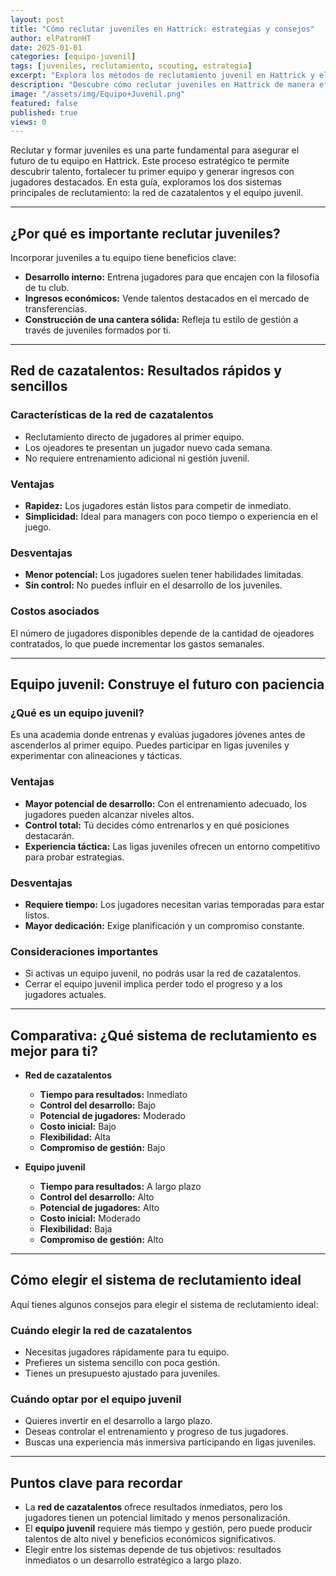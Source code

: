 ```yaml
---
layout: post
title: "Cómo reclutar juveniles en Hattrick: estrategias y consejos"
author: elPatronHT
date: 2025-01-01
categories: [equipo-juvenil]
tags: [juveniles, reclutamiento, scouting, estrategia]
excerpt: "Explora los métodos de reclutamiento juvenil en Hattrick y elige la mejor estrategia para potenciar el futuro de tu equipo."
description: "Descubre cómo reclutar juveniles en Hattrick de manera efectiva. Estrategias clave para mejorar tu cantera y desarrollar jugadores de calidad."
image: "/assets/img/Equipo+Juvenil.png"
featured: false
published: true
views: 0
---
```


Reclutar y formar juveniles es una parte fundamental para asegurar el futuro de tu equipo en Hattrick. Este proceso estratégico te permite descubrir talento, fortalecer tu primer equipo y generar ingresos con jugadores destacados. En esta guía, exploramos los dos sistemas principales de reclutamiento: la red de cazatalentos y el equipo juvenil.

---

## ¿Por qué es importante reclutar juveniles?

Incorporar juveniles a tu equipo tiene beneficios clave:

- **Desarrollo interno:** Entrena jugadores para que encajen con la filosofía de tu club.
- **Ingresos económicos:** Vende talentos destacados en el mercado de transferencias.
- **Construcción de una cantera sólida:** Refleja tu estilo de gestión a través de juveniles formados por ti.

---

## Red de cazatalentos: Resultados rápidos y sencillos

### Características de la red de cazatalentos

- Reclutamiento directo de jugadores al primer equipo.
- Los ojeadores te presentan un jugador nuevo cada semana.
- No requiere entrenamiento adicional ni gestión juvenil.

### Ventajas

- **Rapidez:** Los jugadores están listos para competir de inmediato.
- **Simplicidad:** Ideal para managers con poco tiempo o experiencia en el juego.

### Desventajas

- **Menor potencial:** Los jugadores suelen tener habilidades limitadas.
- **Sin control:** No puedes influir en el desarrollo de los juveniles.

### Costos asociados

El número de jugadores disponibles depende de la cantidad de ojeadores contratados, lo que puede incrementar los gastos semanales.

---

## Equipo juvenil: Construye el futuro con paciencia

### ¿Qué es un equipo juvenil?

Es una academia donde entrenas y evalúas jugadores jóvenes antes de ascenderlos al primer equipo. Puedes participar en ligas juveniles y experimentar con alineaciones y tácticas.

### Ventajas

- **Mayor potencial de desarrollo:** Con el entrenamiento adecuado, los jugadores pueden alcanzar niveles altos.
- **Control total:** Tú decides cómo entrenarlos y en qué posiciones destacarán.
- **Experiencia táctica:** Las ligas juveniles ofrecen un entorno competitivo para probar estrategias.

### Desventajas

- **Requiere tiempo:** Los jugadores necesitan varias temporadas para estar listos.
- **Mayor dedicación:** Exige planificación y un compromiso constante.

### Consideraciones importantes

- Si activas un equipo juvenil, no podrás usar la red de cazatalentos.
- Cerrar el equipo juvenil implica perder todo el progreso y a los jugadores actuales.

---

## Comparativa: ¿Qué sistema de reclutamiento es mejor para ti?

- **Red de cazatalentos**

  - **Tiempo para resultados:** Inmediato
  - **Control del desarrollo:** Bajo
  - **Potencial de jugadores:** Moderado
  - **Costo inicial:** Bajo
  - **Flexibilidad:** Alta
  - **Compromiso de gestión:** Bajo

- **Equipo juvenil**
  - **Tiempo para resultados:** A largo plazo
  - **Control del desarrollo:** Alto
  - **Potencial de jugadores:** Alto
  - **Costo inicial:** Moderado
  - **Flexibilidad:** Baja
  - **Compromiso de gestión:** Alto

---

## Cómo elegir el sistema de reclutamiento ideal

Aquí tienes algunos consejos para elegir el sistema de reclutamiento ideal:

### Cuándo elegir la red de cazatalentos

- Necesitas jugadores rápidamente para tu equipo.
- Prefieres un sistema sencillo con poca gestión.
- Tienes un presupuesto ajustado para juveniles.

### Cuándo optar por el equipo juvenil

- Quieres invertir en el desarrollo a largo plazo.
- Deseas controlar el entrenamiento y progreso de tus jugadores.
- Buscas una experiencia más inmersiva participando en ligas juveniles.

---

## Puntos clave para recordar

- La **red de cazatalentos** ofrece resultados inmediatos, pero los jugadores tienen un potencial limitado y menos personalización.
- El **equipo juvenil** requiere más tiempo y gestión, pero puede producir talentos de alto nivel y beneficios económicos significativos.
- Elegir entre los sistemas depende de tus objetivos: resultados inmediatos o un desarrollo estratégico a largo plazo.

